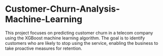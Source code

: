 # Customer-Churn-Analysis-Machine-Learning
This project focuses on predicting customer churn in a telecom company using the XGBoost machine learning algorithm. The goal is to identify customers who are likely to stop using the service, enabling the business to take proactive measures for retention.
